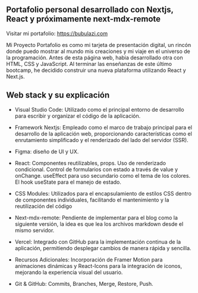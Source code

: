 ## Portafolio personal desarrollado con Nextjs, React y próximamente next-mdx-remote

Visitar mi portafolio: https://bubulazi.com

Mi Proyecto Portafolio es como mi tarjeta de presentación digital, un rincón donde puedo mostrar al mundo mis creaciones y mi viaje en el universo de la programación. Antes de esta página web, habia desarrollado otra con HTML, CSS y JavaScript. Al terminar las enseñanzas de este último bootcamp, he decidido construir una nueva plataforma utilizando React y Next.js.

## Web stack y su explicación

- Visual Studio Code: Utilizado como el principal entorno de desarrollo para escribir y organizar el código de la aplicación.

- Framework Nextjs: Empleado como el marco de trabajo principal para el desarrollo de la aplicación web, proporcionando características como el enrutamiento simplificado y el renderizado del lado del servidor (SSR).

- Figma: diseño de UI y UX.

- React: Componentes reutilizables, props. Uso de renderizado condicional. Control de formularios con estado a través de value y onChange. useEffect para uso secundario como el tema de los colores. El hook useState para el manejo de estado.

- CSS Modules: Utilizados para el encapsulamiento de estilos CSS dentro de componentes individuales, facilitando el mantenimiento y la reutilización del código

- Next-mdx-remote: Pendiente de implementar para el blog como la siguiente versión, la idea es que lea los archivos markdown desde el mismo servidor.

- Vercel: Integrado con GitHub para la implementación continua de la aplicación, permitiendo desplegar cambios de manera rápida y sencilla.

- Recursos Adicionales: Incorporación de Framer Motion para animaciones dinámicas y React-Icons para la integración de iconos, mejorando la experiencia visual del usuario.

- Git & GitHub: Commits, Branches, Merge, Restore, Push.
